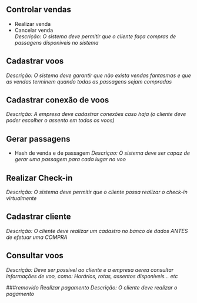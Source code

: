 Controlar vendas
-------------------------
* Realizar venda
* Cancelar venda  
_Descrição: O sistema deve permitir que o cliente faça compras de passagens disponíveis no sistema_

Cadastrar voos
-------------------
_Descrição: O sistema deve garantir que não exista vendas fantasmas e que as vendas terminem quando todas as passagens sejam compradas_

Cadastrar conexão de voos
-----------------
_Descrição: A empresa deve cadastrar conexões caso haja (o cliente deve poder escolher o assento em todos os voos)_

Gerar passagens
------------
* Hash de venda e de passagem 
_Descriçao: O sistema deve ser capaz de gerar uma passagem para cada lugar no voo_

Realizar Check-in
--------
_Descrição: O sistema deve permitir que o cliente possa realizar o check-in virtualmente_

Cadastrar cliente
----------------
_Descrição: O cliente deve realizar um cadastro no banco de dados ANTES de efetuar uma COMPRA_

Consultar voos
----------------
_Descrição: Deve ser possivel ao cliente e a empresa aerea consultar informações de voo, como: Horários, rotas, assentos disponiveis... etc_

###_removido Realizar pagamento Descrição: O cliente deve realizar o pagamento_


